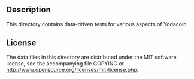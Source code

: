 Description
------------

This directory contains data-driven tests for various aspects of Yodacoin.

License
--------

The data files in this directory are distributed under the MIT software
license, see the accompanying file COPYING or
http://www.opensource.org/licenses/mit-license.php.

